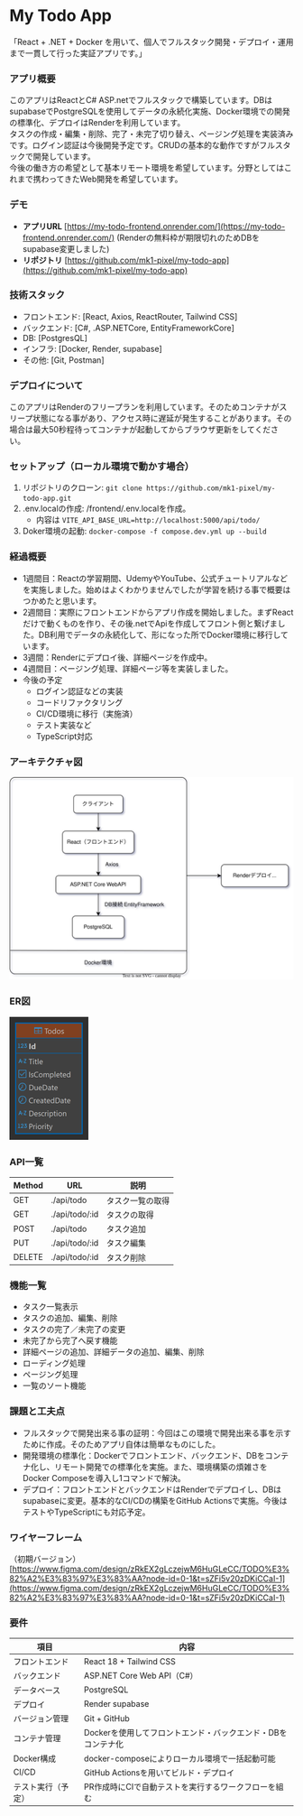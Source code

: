 # My Todo App

「React + .NET + Docker を用いて、個人でフルスタック開発・デプロイ・運用まで一貫して行った実証アプリです。」

### アプリ概要

<aside>
このアプリはReactとC# ASP.netでフルスタックで構築しています。DBはsupabaseでPostgreSQLを使用してデータの永続化実施、Docker環境での開発の標準化、デプロイはRenderを利用しています。</aside>

<aside>
タスクの作成・編集・削除、完了・未完了切り替え、ページング処理を実装済みです。ログイン認証は今後開発予定です。CRUDの基本的な動作ですがフルスタックで開発しています。
</aside>

<aside>
今後の働き方の希望として基本リモート環境を希望しています。分野としてはこれまで携わってきたWeb開発を希望しています。
</aside>


### デモ
- **アプリURL** [https://my-todo-frontend.onrender.com/](https://my-todo-frontend.onrender.com/)
(Renderの無料枠が期限切れのためDBをsupabase変更しました)
- **リポジトリ** [https://github.com/mk1-pixel/my-todo-app](https://github.com/mk1-pixel/my-todo-app)

### 技術スタック
- フロントエンド: [React, Axios, ReactRouter, Tailwind CSS]
- バックエンド: [C#, .ASP.NETCore, EntityFrameworkCore]
- DB: [PostgresQL]
- インフラ: [Docker, Render, supabase]
- その他: [Git, Postman]

### デプロイについて
このアプリはRenderのフリープランを利用しています。そのためコンテナがスリープ状態になる事があり、アクセス時に遅延が発生することがあります。その場合は最大50秒程待ってコンテナが起動してからブラウザ更新をしてください。
### セットアップ（ローカル環境で動かす場合）
1. リポジトリのクローン: `git clone https://github.com/mk1-pixel/my-todo-app.git`
2. .env.localの作成: /frontend/.env.localを作成。
    - 内容は `VITE_API_BASE_URL=http://localhost:5000/api/todo/`
3. Doker環境の起動: `docker-compose -f compose.dev.yml up --build`

### 経過概要
- 1週間目：Reactの学習期間、UdemyやYouTube、公式チュートリアルなどを実施しました。始めはよくわかりませんでしたが学習を続ける事で概要はつかめたと思います。
- 2週間目：実際にフロントエンドからアプリ作成を開始しました。まずReactだけで動くものを作り、その後.netでApiを作成してフロント側と繋げました。DB利用でデータの永続化して、形になった所でDocker環境に移行しています。
- 3週間：Renderにデプロイ後、詳細ページを作成中。
- 4週間目：ページング処理、詳細ページ等を実装しました。
- 今後の予定
    - ログイン認証などの実装
    - コードリファクタリング
    - CI/CD環境に移行（実施済）
    - テスト実装など
    - TypeScript対応

### アーキテクチャ図
![アーキテクチャ図](./docs/architecture.svg)

### ER図
![ER Diagram](./docs/TodoDb.png)

### API一覧
|Method|URL|説明|
|------|---|----|
|GET|./api/todo|タスク一覧の取得|
|GET|./api/todo/:id|タスクの取得|
|POST|./api/todo|タスク追加|
|PUT|./api/todo/:id|タスク編集|
|DELETE|./api/todo/:id|タスク削除|

### 機能一覧

- タスク一覧表示
- タスクの追加、編集、削除
- タスクの完了／未完了の変更
- 未完了から完了へ戻す機能
- 詳細ページの追加、詳細データの追加、編集、削除
- ローディング処理
- ページング処理
- 一覧のソート機能

### 課題と工夫点
- フルスタックで開発出来る事の証明：今回はこの環境で開発出来る事を示すために作成。そのためアプリ自体は簡単なものにした。
- 開発環境の標準化：Dockerでフロントエンド、バックエンド、DBをコンテナ化し、リモート開発での標準化を実施。また、環境構築の煩雑さをDocker Composeを導入し1コマンドで解決。
- デプロイ：フロントエンドとバックエンドはRenderでデプロイし、DBはsupabaseに変更。基本的なCI/CDの構築をGitHub Actionsで実施。今後はテストやTypeScriptにも対応予定。


### ワイヤーフレーム
（初期バージョン）
[https://www.figma.com/design/zRkEX2gLczejwM6HuGLeCC/TODO%E3%82%A2%E3%83%97%E3%83%AA?node-id=0-1&t=sZFi5v20zDKiCCaI-1](https://www.figma.com/design/zRkEX2gLczejwM6HuGLeCC/TODO%E3%82%A2%E3%83%97%E3%83%AA?node-id=0-1&t=sZFi5v20zDKiCCaI-1)


### 要件

| 項目 | 内容 |
| --- | --- |
| フロントエンド | React 18 + Tailwind CSS |
| バックエンド | ASP.NET Core Web API（C#） |
| データベース | PostgreSQL |
| デプロイ | Render supabase |
| バージョン管理 | Git + GitHub |
| コンテナ管理 | Dockerを使用してフロントエンド・バックエンド・DBをコンテナ化 |
| Docker構成 | docker-composeによりローカル環境で一括起動可能 |
| CI/CD | GitHub Actionsを用いてビルド・デプロイ |
| テスト実行（予定） | PR作成時にCIで自動テストを実行するワークフローを組む |
